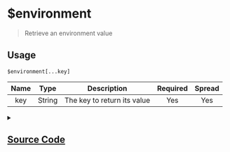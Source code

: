 # $environment
> Retrieve an environment value
## Usage
```
$environment[...key]
```
| Name | Type | Description | Required | Spread
| :---: | :---: | :---: | :---: | :---: |
key | String | The key to return its value | Yes | Yes
<details>
<summary>
    
## [Source Code](https://github.com/tryforge/ForgeScript-V2/blob/main/src/native/environment.ts)
    
</summary>
    
```ts
import { ArgType, NativeFunction } from "../structures/NativeFunction"
import { Return } from "../structures/Return"

export default new NativeFunction({
    name: "$environment",
    description: "Retrieve an environment value",
    args: [
        {
            name: "key",
            description: "The key to return its value",
            required: true,
            type: ArgType.String,
            rest: true
        }
    ],
    brackets: true,
    unwrap: true,
    execute(ctx, [ args ]) {
        return Return.successFormatted(ctx.getEnvironmentKey(args))
    },
})
```
    
</details>